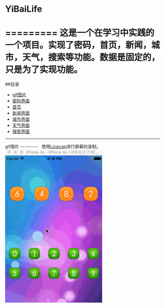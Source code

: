 # YiBaiLife
=========
  这是一个在学习中实践的一个项目。实现了密码，首页，新闻，城市，天气，搜索等功能。数据是固定的，只是为了实现功能。
=========


##目录  
* [gif图片](#GIF图片)  
* [密码界面](#密码界面)  
* [首页](#首页)  
* [新闻界面](#新闻界面)  
* [城市界面](#城市界面)  
* [天气界面](#天气界面)  
* [搜索界面](#搜索界面)  

*********  

  gif图片
---------  
	使用[Licecap](http://www.cockos.com/licecap/)进行屏幕的录制。
![gif图片](yibai_gif.gif)